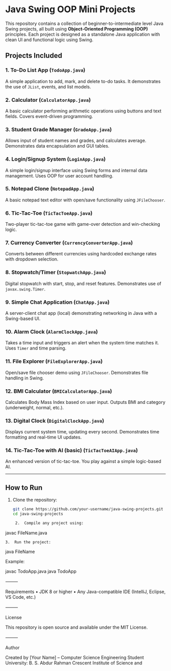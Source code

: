 # Java Swing OOP Mini Projects

This repository contains a collection of beginner-to-intermediate level Java Swing projects, all built using **Object-Oriented Programming (OOP)** principles. Each project is designed as a standalone Java application with clean UI and functional logic using Swing.

## Projects Included

### 1. To-Do List App (`TodoApp.java`)
A simple application to add, mark, and delete to-do tasks. It demonstrates the use of `JList`, events, and list models.

### 2. Calculator (`CalculatorApp.java`)
A basic calculator performing arithmetic operations using buttons and text fields. Covers event-driven programming.

### 3. Student Grade Manager (`GradeApp.java`)
Allows input of student names and grades, and calculates average. Demonstrates data encapsulation and GUI tables.

### 4. Login/Signup System (`LoginApp.java`)
A simple login/signup interface using Swing forms and internal data management. Uses OOP for user account handling.

### 5. Notepad Clone (`NotepadApp.java`)
A basic notepad text editor with open/save functionality using `JFileChooser`.

### 6. Tic-Tac-Toe (`TicTacToeApp.java`)
Two-player tic-tac-toe game with game-over detection and win-checking logic.

### 7. Currency Converter (`CurrencyConverterApp.java`)
Converts between different currencies using hardcoded exchange rates with dropdown selection.

### 8. Stopwatch/Timer (`StopwatchApp.java`)
Digital stopwatch with start, stop, and reset features. Demonstrates use of `javax.swing.Timer`.

### 9. Simple Chat Application (`ChatApp.java`)
A server-client chat app (local) demonstrating networking in Java with a Swing-based UI.

### 10. Alarm Clock (`AlarmClockApp.java`)
Takes a time input and triggers an alert when the system time matches it. Uses `Timer` and time parsing.

### 11. File Explorer (`FileExplorerApp.java`)
Open/save file chooser demo using `JFileChooser`. Demonstrates file handling in Swing.

### 12. BMI Calculator (`BMICalculatorApp.java`)
Calculates Body Mass Index based on user input. Outputs BMI and category (underweight, normal, etc.).

### 13. Digital Clock (`DigitalClockApp.java`)
Displays current system time, updating every second. Demonstrates time formatting and real-time UI updates.

### 14. Tic-Tac-Toe with AI (basic) (`TicTacToeAIApp.java`)
An enhanced version of tic-tac-toe. You play against a simple logic-based AI.

---

## How to Run

1. Clone the repository:
   ```bash
   git clone https://github.com/your-username/java-swing-projects.git
   cd java-swing-projects

	2.	Compile any project using:

javac FileName.java


	3.	Run the project:

java FileName

Example:

javac TodoApp.java
java TodoApp



⸻

Requirements
	•	JDK 8 or higher
	•	Any Java-compatible IDE (IntelliJ, Eclipse, VS Code, etc.)

⸻

License

This repository is open source and available under the MIT License.

⸻

Author

Created by [Your Name] – Computer Science Engineering Student
University: B. S. Abdur Rahman Crescent Institute of Science and 
